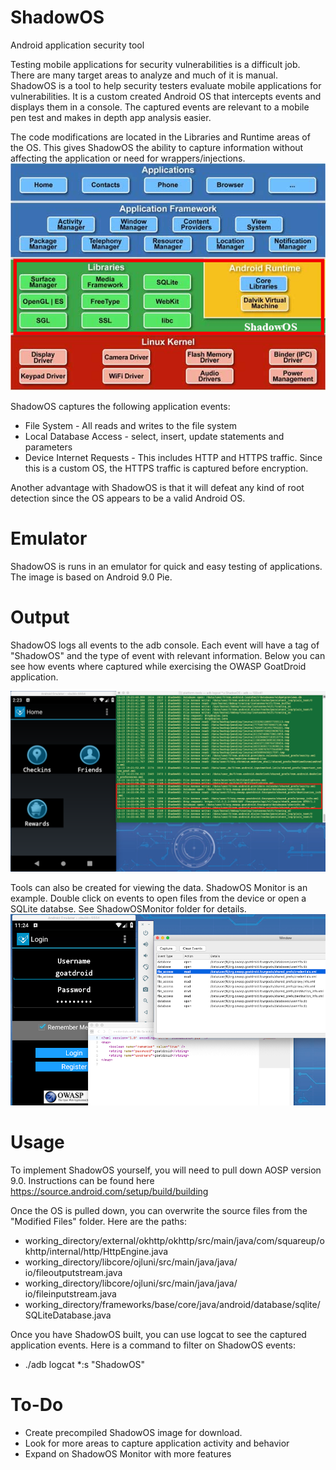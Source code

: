 # ShadowOS
Android application security tool

Testing mobile applications for security vulnerabilities is a difficult job.  There are many target areas to analyze and much of it is manual.   ShadowOS is a tool to help security testers evaluate mobile applications for vulnerabilities.   It is a custom created Android OS that intercepts events and displays them in a console. The captured events are relevant to a mobile pen test and makes in depth app analysis easier.  

The code modifications are located in the Libraries and Runtime areas of the OS.  This gives ShadowOS the ability to capture information without affecting the application or need for wrappers/injections.
![Console Capture](Images/aos.png)

ShadowOS captures the following application events:

* File System - All reads and writes to the file system
* Local Database Access - select, insert, update statements and parameters
* Device Internet Requests - This includes HTTP and HTTPS traffic.  Since this is a custom OS, the HTTPS traffic is captured before encryption.

Another advantage with ShadowOS is that it will defeat any kind of root detection since the OS appears to be a valid Android OS.

# Emulator
ShadowOS is runs in an emulator for quick and easy testing of applications. The image is based on Android 9.0 Pie.

# Output
ShadowOS logs all events to the adb console.   Each event will have a tag of "ShadowOS" and the type of event with relevant information. Below you can see how events where captured while exercising the OWASP GoatDroid application.

![Console Capture](Images/shadowos2.png)

Tools can also be created for viewing the data.  ShadowOS Monitor is an example.  Double click on events to open files from the device or open a SQLite databse.  See ShadowOSMonitor folder for details.
![Tool Capture](Images/shadowos3.png)

# Usage
To implement ShadowOS yourself, you will need to pull down AOSP version 9.0.  Instructions can be found here https://source.android.com/setup/build/building

Once the OS is pulled down, you can overwrite the source files from the "Modified Files" folder.  Here are the paths:

* working_directory/external/okhttp/okhttp/src/main/java/com/squareup/okhttp/internal/http/HttpEngine.java
* working_directory⁩/libcore/⁨ojluni/src/⁨main/⁨java/⁨java/⁨io⁩/fileoutputstream.java
* working_directory⁩/libcore/⁨ojluni/src/⁨main/⁨java/⁨java/⁨io⁩/fileinputstream.java
* working_directory/frameworks/base/core/java/android/database/sqlite/SQLiteDatabase.java

Once you have ShadowOS built, you can use logcat to see the captured application events.  Here is a command to filter on ShadowOS events:
* ./adb logcat *:s "ShadowOS"

# To-Do
* Create precompiled ShadowOS image for download.   
* Look for more areas to capture application activity and behavior
* Expand on ShadowOS Monitor with more features
